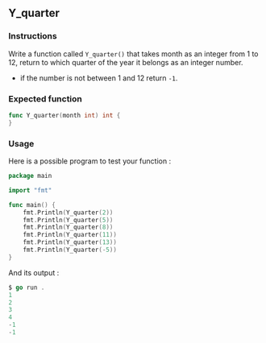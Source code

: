 ## Y_quarter

### Instructions

Write a function called `Y_quarter()` that takes  month as an integer from 1 to 12, return to which quarter of the year it belongs as an integer number.

- if the number is not between 1 and 12 return `-1`.


### Expected function

```go
func Y_quarter(month int) int {
}
```

### Usage

Here is a possible program to test your function :

```go
package main

import "fmt"

func main() {
	fmt.Println(Y_quarter(2))
	fmt.Println(Y_quarter(5))
	fmt.Println(Y_quarter(8))
	fmt.Println(Y_quarter(11))
	fmt.Println(Y_quarter(13))
	fmt.Println(Y_quarter(-5))
}
```
And its output :

```go
$ go run . 
1
2
3
4
-1
-1
```
